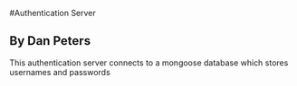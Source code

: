 #Authentication Server
## By Dan Peters

This authentication server connects to a mongoose database which stores
usernames and passwords
